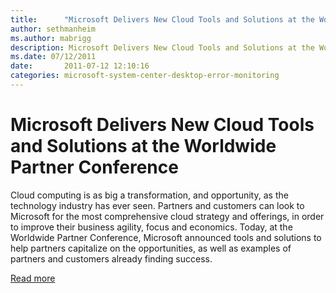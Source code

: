 ```yaml
---
title:      "Microsoft Delivers New Cloud Tools and Solutions at the Worldwide Partner Conference"
author: sethmanheim
ms.author: mabrigg
description: Microsoft Delivers New Cloud Tools and Solutions at the Worldwide Partner Conference
ms.date: 07/12/2011
date:       2011-07-12 12:10:16
categories: microsoft-system-center-desktop-error-monitoring
---
```

# Microsoft Delivers New Cloud Tools and Solutions at the Worldwide Partner Conference

Cloud computing is as big a transformation, and opportunity, as the technology industry has ever seen. Partners and customers can look to Microsoft for the most comprehensive cloud strategy and offerings, in order to improve their business agility, focus and economics. Today, at the Worldwide Partner Conference, Microsoft announced tools and solutions to help partners capitalize on the opportunities, as well as examples of partners and customers already finding success.

[Read more](http://bit.ly/nUXFis)

